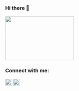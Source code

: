 ### Hi there 👋
<img src="https://camo.githubusercontent.com/1c599fd918f649ead173975ee0cb6ce72c47d2765e2813f608f7282a74407e26/68747470733a2f2f6d656469612e67697068792e636f6d2f6d656469612f38333648694a633770677a7938694e58436e2f67697068792e676966" width="220" height = "140">
<p></p>

### Connect with me:
[<img align="left" alt="BishalHona | LinkedIn" width="22px" src="https://cdn2.iconfinder.com/data/icons/social-18/512/LinkedIn-2-512.png" />][linkedin]
[<img align="left" alt="BishalHona | Instagram" width="22px" src="https://cdn2.iconfinder.com/data/icons/social-icons-33/128/Instagram-512.png" />][instagram]

[instagram]: https://instagram.com/bishalxhona
[linkedin]: https://www.linkedin.com/in/bishal-hona-7610a21b7/

<!--
**hona9/hona9** is a ✨ _special_ ✨ repository because its `README.md` (this file) appears on your GitHub profile.

Here are some ideas to get you started:

- 🔭 I’m currently working on ...
- 🌱 I’m currently learning ...
- 👯 I’m looking to collaborate on ...
- 🤔 I’m looking for help with ...
- 💬 Ask me about ...
- 📫 How to reach me: ...
- 😄 Pronouns: ...
- ⚡ Fun fact: ...
-->
